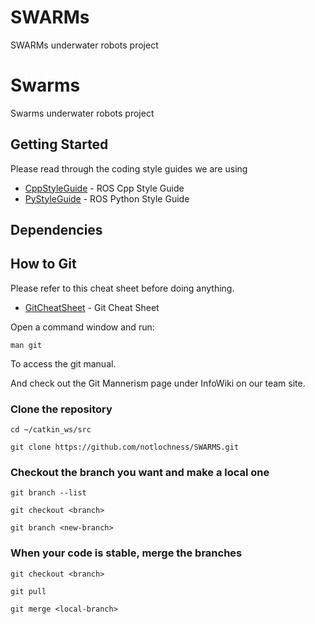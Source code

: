# SWARMs

SWARMs underwater robots project

# Swarms

Swarms underwater robots project

## Getting Started

Please read through the coding style guides we are using

* [CppStyleGuide](http://wiki.ros.org/CppStyleGuide) - ROS Cpp Style Guide
* [PyStyleGuide](http://wiki.ros.org/PyStyleGuide) - ROS Python Style Guide

## Dependencies

## How to Git

Please refer to this cheat sheet before doing anything.

* [GitCheatSheet](https://services.github.com/on-demand/downloads/github-git-cheat-sheet.pdf) - Git Cheat Sheet

Open a command window and run:

```
man git
```

To access the git manual.

And check out the Git Mannerism page under InfoWiki on our team site.

### Clone the repository

```
cd ~/catkin_ws/src

git clone https://github.com/notlochness/SWARMS.git
```

### Checkout the branch you want and make a local one

```
git branch --list

git checkout <branch>

git branch <new-branch>
```

### When your code is stable, merge the branches

```
git checkout <branch>

git pull

git merge <local-branch>
```
